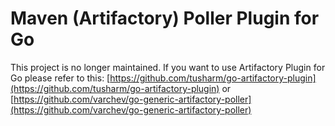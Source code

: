 Maven (Artifactory) Poller Plugin for Go
==================================

This project is no longer maintained. If you want to use Artifactory Plugin for Go please refer to this: [https://github.com/tusharm/go-artifactory-plugin](https://github.com/tusharm/go-artifactory-plugin) or [https://github.com/varchev/go-generic-artifactory-poller](https://github.com/varchev/go-generic-artifactory-poller)